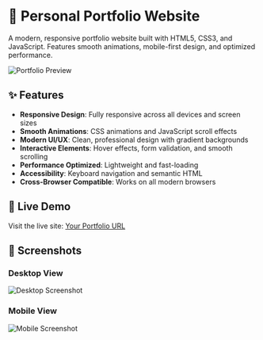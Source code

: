 # 🌟 Personal Portfolio Website

A modern, responsive portfolio website built with HTML5, CSS3, and JavaScript. Features smooth animations, mobile-first design, and optimized performance.

![Portfolio Preview](https://via.placeholder.com/800x400/667eea/ffffff?text=Portfolio+Preview)

## ✨ Features

- **Responsive Design**: Fully responsive across all devices and screen sizes
- **Smooth Animations**: CSS animations and JavaScript scroll effects
- **Modern UI/UX**: Clean, professional design with gradient backgrounds
- **Interactive Elements**: Hover effects, form validation, and smooth scrolling
- **Performance Optimized**: Lightweight and fast-loading
- **Accessibility**: Keyboard navigation and semantic HTML
- **Cross-Browser Compatible**: Works on all modern browsers

## 🚀 Live Demo

Visit the live site: [Your Portfolio URL](https://yourusername.github.io/portfolio-website)

## 📱 Screenshots

### Desktop View
![Desktop Screenshot](https://via.placeholder.com/600x400/3498db/ffffff?text=Desktop+View)

### Mobile View
![Mobile Screenshot](https://via.placeholder.com/300x600/9b59b6/ffffff?text=Mobile+View)


